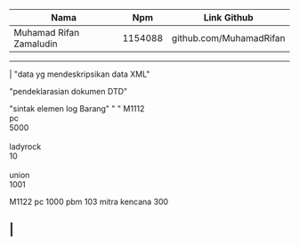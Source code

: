 Nama | Npm | Link Github
--------- | --------- | ---------
Muhamad Rifan Zamaludin| 1154088| github.com/MuhamadRifan
--------------------------------------------------------------------------------------------------------------------------------------------------------------------------------------
|<?xml version="1.0" encoding="UTF-8"?> "data yg mendeskripsikan data XML" 
<!DOCTYPE logbarang SYSTEM "logbarang.dtd"> "pendeklarasian dokumen DTD"
<logbarang> "sintak elemen log Barang"
	 <barang> " "
	 	<kode>M1112</kode>  
	 	<satuan>pc</satuan>  
	 	<harga cur="nmtoken">5000</harga>  
	 <asal>   
	 	<pt>ladyrock</pt>   
	 	<kodewil>10</kodewil>
	 	  </asal>  
	 	  <tujuan>   
	 	  	<pt>union</pt>   
	 	  	<kodewil>1001</kodewil>  
	 	  	</tujuan> 
	 	  	</barang>  
 
<barang>  
	<kode>M1122</kode>  
	<satuan>pc</satuan>  
	<harga cur="nmtoken">1000</harga>  
	<asal>   
		<pt>pbm</pt>   
		<kodewil>103</kodewil>  
		</asal>  
		<tujuan>   
			<pt>mitra kencana</pt>   
			<kodewil>300</kodewil>  
			</tujuan> 
			</barang>  
 
</logbarang> |
--------------------------------------------------------------------------------------------------------------------------------------------------------------------

